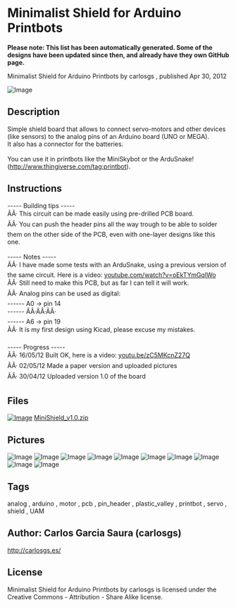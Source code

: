 Minimalist Shield for Arduino Printbots
===============
**Please note: This list has been automatically generated. Some of the designs have been updated since then, and already have they own GitHub page.**  

Minimalist Shield for Arduino Printbots  by carlosgs , published Apr 30, 2012

![Image](img/minimalist_shield_display_large.jpg "Title")

Description
--------
Simple shield board that allows to connect servo-motors and other devices (like sensors) to the analog pins of an Arduino board (UNO or MEGA).<br />
It also has a connector for the batteries.<br />
<br />
You can use it in printbots like the MiniSkybot or the ArduSnake! (http://www.thingiverse.com/tag:printbot).

Instructions
--------
----- Building tips -----<br />
 ÃÂ· This circuit can be made easily using pre-drilled PCB board.<br />
 ÃÂ· You can push the header pins all the way trough to be able to solder them on the other side of the PCB, even with one-layer designs like this one.<br />
<br />
----- Notes -----<br />
 ÃÂ· I have made some tests with an ArduSnake, using a previous version of the same circuit. Here is a video: <a href="https://www.youtube.com/watch?v=oEkTYmGqIWo" target="_blank" rel="nofollow">youtube.com/watch?v=oEkTYmGqIWo</a><br />
 ÃÂ· Still need to make this PCB, but as far I can tell it will work.<br />
 ÃÂ· Analog pins can be used as digital:<br />
------ A0 -&gt; pin 14 <br />
------ ÃÂ·ÃÂ·ÃÂ·<br />
------ A6 -&gt; pin 19<br />
 ÃÂ· It is my first design using Kicad, please excuse my mistakes.<br />
<br />
----- Progress -----<br />
 ÃÂ· 16/05/12 Built OK, here is a video: <a href="http://youtu.be/zC5MKcnZ27Q" target="_blank" rel="nofollow">youtu.be/zC5MKcnZ27Q</a><br />
 ÃÂ· 02/05/12 Made a paper version and uploaded pictures<br />
 ÃÂ· 30/04/12 Uploaded version 1.0 of the board

Files
--------
[![Image](img/Gears_preview_tinycard.jpg)](MiniShield_v1.0.zip)
 [ MiniShield_v1.0.zip](MiniShield_v1.0.zip)  



Pictures
--------
![Image](img/2012-04-19_16.06.50_display_large.jpg "Title")
![Image](img/minimalist_shield_v1.0_3_display_large.jpg "Title")
![Image](img/minimalist_shield_v1.0_2_display_large.jpg "Title")
![Image](img/2012-05-02_12.24.31_display_large.jpg "Title")
![Image](img/2012-05-02_12.24.19_display_large.jpg "Title")
![Image](img/2012-05-02_12.24.13_display_large.jpg "Title")
![Image](img/2012-05-02_12.23.56_display_large.jpg "Title")
![Image](img/2012-05-02_12.24.07_display_large.jpg "Title")
![Image](img/2012-05-16_17.22.57_display_large.jpg "Title")
![Image](img/2012-05-16_17.22.50_display_large.jpg "Title")


Tags
--------
analog , arduino , motor , pcb , pin_header , plastic_valley , printbot , servo , shield , UAM  



Author: Carlos Garcia Saura (carlosgs)
--------
<http://carlosgs.es/>  

License
--------
Minimalist Shield for Arduino Printbots by carlosgs is licensed under the Creative Commons - Attribution - Share Alike license.  

